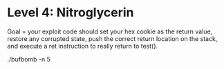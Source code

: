 Level 4: Nitroglycerin
======================

Goal = your exploit code should set your hex cookie as the return value, restore any corrupted state, push the correct return location on the stack, and execute a ret instruction to really return to test().


./bufbomb -n 5

